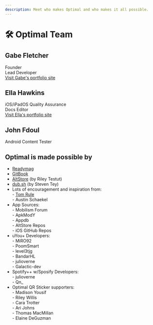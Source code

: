 ```yaml
---
description: Meet who makes Optimal and who makes it all possible.
---
```


# 🛠 Optimal Team

## Gabe Fletcher

Founder\
Lead Developer \
[Visit Gabe's portfolio site](https://bit.ly/gabe-fletcher)

## Ella Hawkins

iOS/iPadOS Quality Assurance \
Docs Editor\
[Visit Ella's portfolio site](https://ellahawkins.me)

## John Fdoul&#x20;

Android Content Tester&#x20;

## Optimal is made possible by

* [Readymag](https://readymag.com)
* [GitBook](https://gitbook.com)
* [AltStore](https://altstore.io) (by Riley Testut)
* [dub.sh](https://dub.sh) (by Steven Tey)
* Lots of encouragement and inspiration from:\
  \- [Tom Rule](https://tomrule.info/about-macon-ga-musician/)\
  \- Austin Schaekel
* App Sources:\
  \- Mobilism Forum \
  \- ApkModY\
  \- Appdb\
  \- AltStore Repos \
  \- iOS GitHub Repos
* uYou+ Developers:\
  \- MiRO92 \
  \- PoomSmart\
  \- level3tjg\
  \- BandarHL \
  \- julioverne\
  \- Galactic-dev
* Spotify++ w/Sposify Developers:\
  \- julioverne\
  \- Qn\_&#x20;
* Optimal QR Sticker supporters:\
  \- Madison Yousif \
  \- Riley Willis\
  \- Cara Trotter \
  \- Ari Johns \
  \- Thomas MacMillan \
  \- Elaine DeGuzman
